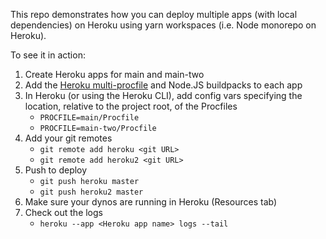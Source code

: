 This repo demonstrates how you can deploy multiple apps (with local dependencies) on Heroku using yarn workspaces (i.e. Node monorepo on Heroku).

To see it in action:
1. Create Heroku apps for main and main-two
1. Add the [Heroku multi-procfile](https://elements.heroku.com/buildpacks/heroku/heroku-buildpack-multi-procfile) and Node.JS buildpacks to each app
1. In Heroku (or using the Heroku CLI), add config vars specifying the location, relative to the project root, of the Procfiles
    - `PROCFILE=main/Procfile`
    - `PROCFILE=main-two/Procfile`
1. Add your git remotes
    - `git remote add heroku <git URL>`
    - `git remote add heroku2 <git URL>`
1. Push to deploy
    - `git push heroku master`
    - `git push heroku2 master`
1. Make sure your dynos are running in Heroku (Resources tab)
1. Check out the logs
    - `heroku --app <Heroku app name> logs --tail`
